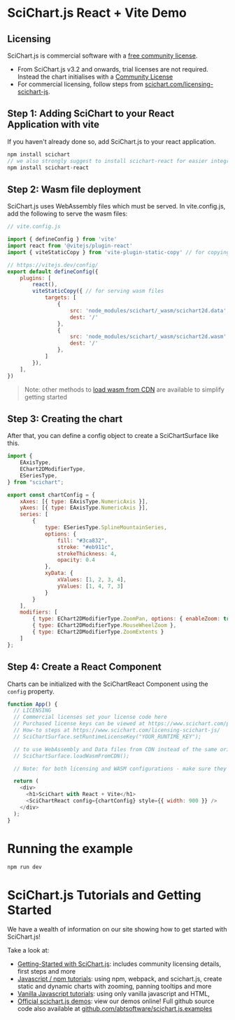 # SciChart.js React + Vite Demo

## Licensing

SciChart.js is commercial software with a [free community license](https://scichart.com/community-licensing).

- From SciChart.js v3.2 and onwards, trial licenses are not required. Instead the chart initialises with a [Community License](https://scichart.com/community-licensing)
- For commercial licensing, follow steps from [scichart.com/licensing-scichart-js](https://scichart.com/licensing-scichart-js).

## Step 1: Adding SciChart to your React Application with vite

If you haven't already done so, add SciChart.js to your react application.

```javascript
npm install scichart
// we also strongly suggest to install scichart-react for easier integration
npm install scichart-react
```

## Step 2: Wasm file deployment

SciChart.js uses WebAssembly files which must be served. In vite.config.js, add the following to serve the wasm files:

```javascript
// vite.config.js

import { defineConfig } from 'vite'
import react from '@vitejs/plugin-react'
import { viteStaticCopy } from 'vite-plugin-static-copy' // for copying wasm files

// https://vitejs.dev/config/
export default defineConfig({
    plugins: [
        react(),
        viteStaticCopy({ // for serving wasm files
            targets: [
                {
                    src: 'node_modules/scichart/_wasm/scichart2d.data',
                    dest: '/'
                },
                {
                    src: 'node_modules/scichart/_wasm/scichart2d.wasm',
                    dest: '/'
                },
            ]
        }),
    ],
})
```

> Note: other methods to [load wasm from CDN](https://www.scichart.com/documentation/js/current/webframe.html#Deploying%20Wasm%20or%20WebAssembly%20and%20Data%20Files%20with%20your%20app.html) are available to simplify getting started

## Step 3: Creating the chart

After that, you can define a config object to create a SciChartSurface like this.

```javascript
import {
    EAxisType,
    EChart2DModifierType,
    ESeriesType,
} from "scichart";

export const chartConfig = {
    xAxes: [{ type: EAxisType.NumericAxis }],
    yAxes: [{ type: EAxisType.NumericAxis }],
    series: [
        {
            type: ESeriesType.SplineMountainSeries,
            options: {
                fill: "#3ca832",
                stroke: "#eb911c",
                strokeThickness: 4,
                opacity: 0.4
            },
            xyData: { 
                xValues: [1, 2, 3, 4], 
                yValues: [1, 4, 7, 3] 
            }
        }
    ],
    modifiers: [
        { type: EChart2DModifierType.ZoomPan, options: { enableZoom: true } },
        { type: EChart2DModifierType.MouseWheelZoom },
        { type: EChart2DModifierType.ZoomExtents }
    ]
};
```

## Step 4: Create a React Component

Charts can be initialized with the SciChartReact Component using the `config` property.

```javascript
function App() {
  // LICENSING
  // Commercial licenses set your license code here
  // Purchased license keys can be viewed at https://www.scichart.com/profile
  // How-to steps at https://www.scichart.com/licensing-scichart-js/
  // SciChartSurface.setRuntimeLicenseKey("YOUR_RUNTIME_KEY");

  // to use WebAssembly and Data files from CDN instead of the same origin
  // SciChartSurface.loadWasmFromCDN();

  // Note: for both licensing and WASM configurations - make sure they are set on the client side.

  return (
    <div>
      <h1>SciChart with React + Vite</h1>
      <SciChartReact config={chartConfig} style={{ width: 900 }} />
    </div>
  );
}
```

# Running the example

```
npm run dev
```

# SciChart.js Tutorials and Getting Started

We have a wealth of information on our site showing how to get started with SciChart.js!

Take a look at:

- [Getting-Started with SciChart.js](https://www.scichart.com/getting-started-scichart-js): includes community licensing details, first steps and more
- [Javascript / npm tutorials](https://www.scichart.com/documentation/js/current/Tutorial%2002%20-%20Adding%20Series%20and%20Data.html): using npm, webpack, and scichart.js, create static and dynamic charts with zooming, panning tooltips and more
- [Vanilla Javascript tutorials](https://www.scichart.com/documentation/js/current/Tutorial%2001%20-%20Including%20SciChart.js%20in%20an%20HTML%20Page.html): using only vanilla javascript and HTML,
- [Official scichart.js demos](https://demo.scichart.com): view our demos online! Full github source code also available at [github.com/abtsoftware/scichart.js.examples](https://github.com/abtsoftware/scichart.js.examples)